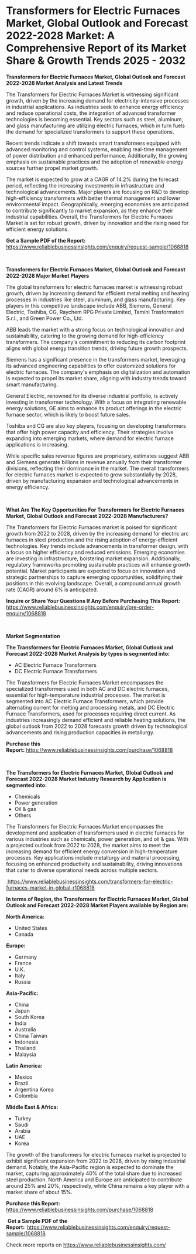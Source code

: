 <p><h1>Transformers for Electric Furnaces Market, Global Outlook and Forecast 2022-2028 Market: A Comprehensive Report of its Market Share & Growth Trends 2025 - 2032</h1></p><p><strong>Transformers for Electric Furnaces Market, Global Outlook and Forecast 2022-2028 Market Analysis and Latest Trends</strong></p>
<p><p>The Transformers for Electric Furnaces Market is witnessing significant growth, driven by the increasing demand for electricity-intensive processes in industrial applications. As industries seek to enhance energy efficiency and reduce operational costs, the integration of advanced transformer technologies is becoming essential. Key sectors such as steel, aluminum, and glass manufacturing are utilizing electric furnaces, which in turn fuels the demand for specialized transformers to support these operations.</p><p>Recent trends indicate a shift towards smart transformers equipped with advanced monitoring and control systems, enabling real-time management of power distribution and enhanced performance. Additionally, the growing emphasis on sustainable practices and the adoption of renewable energy sources further propel market growth.</p><p>The market is expected to grow at a CAGR of 14.2% during the forecast period, reflecting the increasing investments in infrastructure and technological advancements. Major players are focusing on R&D to develop high-efficiency transformers with better thermal management and lower environmental impact. Geographically, emerging economies are anticipated to contribute significantly to market expansion, as they enhance their industrial capabilities. Overall, the Transformers for Electric Furnaces Market is set for robust growth, driven by innovation and the rising need for efficient energy solutions.</p></p>
<p><strong>Get a Sample PDF of the Report:&nbsp;</strong> <a href="https://www.reliablebusinessinsights.com/enquiry/request-sample/1068818?utm_campaign=2287&utm_medium=2&utm_source=Github&utm_content=ia&utm_term=21032025&utm_id=transformers-for-electric-furnaces-market-global-outlook-and-forecast-2022-2028">https://www.reliablebusinessinsights.com/enquiry/request-sample/1068818</a></p>
<p>&nbsp;</p>
<p><strong>Transformers for Electric Furnaces Market, Global Outlook and Forecast 2022-2028 Major Market Players</strong></p>
<p><p>The global transformers for electric furnaces market is witnessing robust growth, driven by increasing demand for efficient metal melting and heating processes in industries like steel, aluminum, and glass manufacturing. Key players in this competitive landscape include ABB, Siemens, General Electric, Toshiba, CG, Raychem RPG Private Limited, Tamini Trasformatori S.r.l., and Green Power Co., Ltd.</p><p>ABB leads the market with a strong focus on technological innovation and sustainability, catering to the growing demand for high-efficiency transformers. The company's commitment to reducing its carbon footprint aligns with global energy transition trends, driving future growth prospects.</p><p>Siemens has a significant presence in the transformers market, leveraging its advanced engineering capabilities to offer customized solutions for electric furnaces. The company's emphasis on digitalization and automation is expected to propel its market share, aligning with industry trends toward smart manufacturing.</p><p>General Electric, renowned for its diverse industrial portfolio, is actively investing in transformer technology. With a focus on integrating renewable energy solutions, GE aims to enhance its product offerings in the electric furnace sector, which is likely to boost future sales.</p><p>Toshiba and CG are also key players, focusing on developing transformers that offer high power capacity and efficiency. Their strategies involve expanding into emerging markets, where demand for electric furnace applications is increasing.</p><p>While specific sales revenue figures are proprietary, estimates suggest ABB and Siemens generate billions in revenue annually from their transformer divisions, reflecting their dominance in the market. The overall transformers for electric furnaces market is expected to grow substantially by 2028, driven by manufacturing expansion and technological advancements in energy efficiency.</p></p>
<p>&nbsp;</p>
<p><strong>What Are The Key Opportunities For Transformers for Electric Furnaces Market, Global Outlook and Forecast 2022-2028 Manufacturers?</strong></p>
<p><p>The Transformers for Electric Furnaces market is poised for significant growth from 2022 to 2028, driven by the increasing demand for electric arc furnaces in steel production and the rising adoption of energy-efficient technologies. Key trends include advancements in transformer design, with a focus on higher efficiency and reduced emissions. Emerging economies are investing in infrastructure, bolstering market expansion. Additionally, regulatory frameworks promoting sustainable practices will enhance growth potential. Market participants are expected to focus on innovation and strategic partnerships to capture emerging opportunities, solidifying their positions in this evolving landscape. Overall, a compound annual growth rate (CAGR) around 6% is anticipated.</p></p>
<p><strong>Inquire or Share Your Questions If Any Before Purchasing This Report:</strong> <a href="https://www.reliablebusinessinsights.com/enquiry/pre-order-enquiry/1068818?utm_campaign=2287&utm_medium=2&utm_source=Github&utm_content=ia&utm_term=21032025&utm_id=transformers-for-electric-furnaces-market-global-outlook-and-forecast-2022-2028">https://www.reliablebusinessinsights.com/enquiry/pre-order-enquiry/1068818</a></p>
<p>&nbsp;</p>
<p><strong>Market Segmentation</strong></p>
<p><strong>The Transformers for Electric Furnaces Market, Global Outlook and Forecast 2022-2028 Market Analysis by types is segmented into:</strong></p>
<p><ul><li>AC Electric Furnace Transformers</li><li>DC Electric Furnace Transformers</li></ul></p>
<p><p>The Transformers for Electric Furnaces Market encompasses the specialized transformers used in both AC and DC electric furnaces, essential for high-temperature industrial processes. The market is segmented into AC Electric Furnace Transformers, which provide alternating current for melting and processing metals, and DC Electric Furnace Transformers, used for processes requiring direct current. As industries increasingly demand efficient and reliable heating solutions, the global outlook from 2022 to 2028 forecasts growth driven by technological advancements and rising production capacities in metallurgy.</p></p>
<p><strong>Purchase this Report:&nbsp;</strong><a href="https://www.reliablebusinessinsights.com/purchase/1068818?utm_campaign=2287&utm_medium=2&utm_source=Github&utm_content=ia&utm_term=21032025&utm_id=transformers-for-electric-furnaces-market-global-outlook-and-forecast-2022-2028">https://www.reliablebusinessinsights.com/purchase/1068818</a></p>
<p>&nbsp;</p>
<p><strong>The Transformers for Electric Furnaces Market, Global Outlook and Forecast 2022-2028 Market Industry Research by Application is segmented into:</strong></p>
<p><ul><li>Chemicals</li><li>Power generation</li><li>Oil & gas</li><li>Others</li></ul></p>
<p><p>The Transformers for Electric Furnaces Market encompasses the development and application of transformers used in electric furnaces for various industries such as chemicals, power generation, and oil & gas. With a projected outlook from 2022 to 2028, the market aims to meet the increasing demand for efficient energy conversion in high-temperature processes. Key applications include metallurgy and material processing, focusing on enhanced productivity and sustainability, driving innovations that cater to diverse operational needs across multiple sectors.</p></p>
<p><a href="https://www.reliablebusinessinsights.com/transformers-for-electric-furnaces-market-in-global-r1068818?utm_campaign=2287&utm_medium=2&utm_source=Github&utm_content=ia&utm_term=21032025&utm_id=transformers-for-electric-furnaces-market-global-outlook-and-forecast-2022-2028">&nbsp;https://www.reliablebusinessinsights.com/transformers-for-electric-furnaces-market-in-global-r1068818</a></p>
<p><strong>In terms of Region, the Transformers for Electric Furnaces Market, Global Outlook and Forecast 2022-2028 Market Players available by Region are:</strong></p>
<p>
    <p> <strong> North America: </strong>
        <ul>
            <li>United States</li>
            <li>Canada</li>
        </ul>
        </p> 
    <p> <strong> Europe: </strong>
        <ul>
            <li>Germany</li>
            <li>France</li>
            <li>U.K.</li>
            <li>Italy</li>
            <li>Russia</li>
        </ul>
        </p> 
    <p> <strong> Asia-Pacific: </strong>
        <ul>
            <li>China</li>
            <li>Japan</li>
            <li>South Korea</li>
            <li>India</li>
            <li>Australia</li>
            <li>China Taiwan</li>
            <li>Indonesia</li>
            <li>Thailand</li>
            <li>Malaysia</li>
        </ul>
        </p> 
    <p> <strong> Latin America: </strong>
        <ul>
            <li>Mexico</li>
            <li>Brazil</li>
            <li>Argentina Korea</li>
            <li>Colombia</li>
        </ul>
        </p> 
    <p> <strong> Middle East & Africa: </strong>
        <ul>
            <li>Turkey</li>
            <li>Saudi</li>
            <li>Arabia</li>
            <li>UAE</li>
            <li>Korea</li>
        </ul>
    </p>
    </p>
<p><p>The growth of the transformers for electric furnaces market is projected to exhibit significant expansion from 2022 to 2028, driven by rising industrial demand. Notably, the Asia-Pacific region is expected to dominate the market, capturing approximately 40% of the total share due to increased steel production. North America and Europe are anticipated to contribute around 25% and 20%, respectively, while China remains a key player with a market share of about 15%.</p></p>
<p><strong>Purchase this Report: </strong><a href="https://www.reliablebusinessinsights.com/purchase/1068818?utm_campaign=2287&utm_medium=2&utm_source=Github&utm_content=ia&utm_term=21032025&utm_id=transformers-for-electric-furnaces-market-global-outlook-and-forecast-2022-2028">https://www.reliablebusinessinsights.com/purchase/1068818</a></p>
<p>&nbsp;<strong>Get a Sample PDF of the Report:&nbsp;&nbsp;</strong><a href="https://www.reliablebusinessinsights.com/enquiry/request-sample/1068818?utm_campaign=2287&utm_medium=2&utm_source=Github&utm_content=ia&utm_term=21032025&utm_id=transformers-for-electric-furnaces-market-global-outlook-and-forecast-2022-2028">https://www.reliablebusinessinsights.com/enquiry/request-sample/1068818</a></p>
<p><strong></strong></p>
<p>Check more reports on <a href="https://www.reliablebusinessinsights.com/?utm_campaign=2287&utm_medium=2&utm_source=Github&utm_content=ia&utm_term=21032025&utm_id=transformers-for-electric-furnaces-market-global-outlook-and-forecast-2022-2028">https://www.reliablebusinessinsights.com/</a></p>